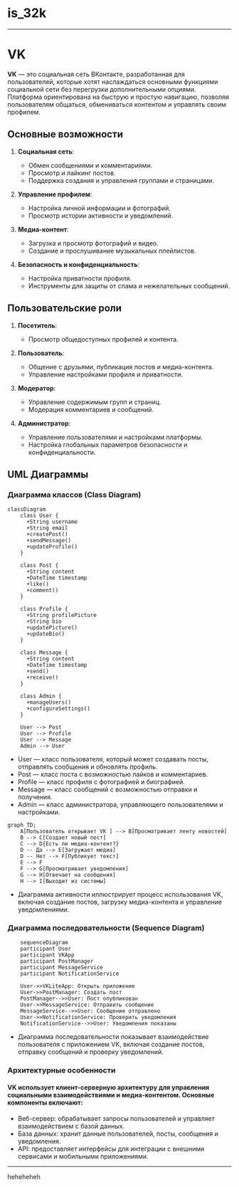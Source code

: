 # is_32k
____________________________________________________________________________________________
# VK 

**VK** — это социальная сеть ВКонтакте, разработанная для пользователей, которые хотят наслаждаться основными функциями социальной сети без перегрузки дополнительными опциями. Платформа ориентирована на быструю и простую навигацию, позволяя пользователям общаться, обмениваться контентом и управлять своим профилем.



## Основные возможности

1. **Социальная сеть**:
   - Обмен сообщениями и комментариями.
   - Просмотр и лайкинг постов.
   - Поддержка создания и управления группами и страницами.

2. **Управление профилем**:
   - Настройка личной информации и фотографий.
   - Просмотр истории активности и уведомлений.

3. **Медиа-контент**:
   - Загрузка и просмотр фотографий и видео.
   - Создание и прослушивание музыкальных плейлистов.

4. **Безопасность и конфиденциальность**:
   - Настройка приватности профиля.
   - Инструменты для защиты от спама и нежелательных сообщений.



## Пользовательские роли

1. **Посетитель**:
   - Просмотр общедоступных профилей и контента.

2. **Пользователь**:
   - Общение с друзьями, публикация постов и медиа-контента.
   - Управление настройками профиля и приватности.

3. **Модератор**:
   - Управление содержимым групп и страниц.
   - Модерация комментариев и сообщений.

4. **Администратор**:
   - Управление пользователями и настройками платформы.
   - Настройка глобальных параметров безопасности и конфиденциальности.



## UML Диаграммы

### Диаграмма классов (Class Diagram)

```mermaid
classDiagram
    class User {
      +String username
      +String email
      +createPost()
      +sendMessage()
      +updateProfile()
    }

    class Post {
      +String content
      +DateTime timestamp
      +like()
      +comment()
    }

    class Profile {
      +String profilePicture
      +String bio
      +updatePicture()
      +updateBio()
    }

    class Message {
      +String content
      +DateTime timestamp
      +send()
      +receive()
    }

    class Admin {
      +manageUsers()
      +configureSettings()
    }

    User --> Post
    User --> Profile
    User --> Message
    Admin --> User

```
- User — класс пользователя, который может создавать посты, отправлять сообщения и обновлять профиль.
- Post — класс поста с возможностью лайков и комментариев.
- Profile — класс профиля с фотографией и биографией.
- Message — класс сообщений с возможностью отправки и получения.
- Admin — класс администратора, управляющего пользователями и настройками.

```mermaid
graph TD;
    A[Пользователь открывает VK ] --> B[Просматривает ленту новостей]
    B --> C[Создает новый пост]
    C --> D{Есть ли медиа-контент?}
    D -- Да --> E[Загружает медиа]
    D -- Нет --> F[Публикует текст]
    E --> F
    F --> G[Просматривает уведомления]
    G --> H[Отвечает на сообщения]
    H --> I[Выходит из системы]
```
- Диаграмма активности иллюстрирует процесс использования VK, включая создание постов, загрузку медиа-контента и управление уведомлениями.

### Диаграмма последовательности (Sequence Diagram)
```mermaid
    sequenceDiagram
    participant User
    participant VKApp
    participant PostManager
    participant MessageService
    participant NotificationService

    User->>VKLiteApp: Открыть приложение
    User->>PostManager: Создать пост
    PostManager-->>User: Пост опубликован
    User->>MessageService: Отправить сообщение
    MessageService-->>User: Сообщение отправлено
    User->>NotificationService: Проверить уведомления
    NotificationService-->>User: Уведомления показаны

```

- Диаграмма последовательности показывает взаимодействие пользователя с приложением VK, включая создание постов, отправку сообщений и проверку уведомлений.

### Архитектурные особенности
#### VK использует клиент-серверную архитектуру для управления социальными взаимодействиями и медиа-контентом. Основные компоненты включают:

- Веб-сервер: обрабатывает запросы пользователей и управляет взаимодействием с базой данных.
- База данных: хранит данные пользователей, посты, сообщения и уведомления.
- API: предоставляет интерфейсы для интеграции с внешними сервисами и мобильными приложениями.



____________________________________________________________________________________________
heheheheh

